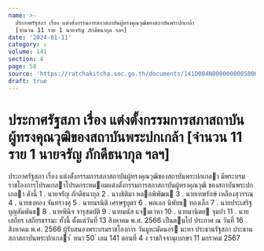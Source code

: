 ```yaml
---
name: >-
  ประกาศรัฐสภา เรื่อง แต่งตั้งกรรมการสภาสถาบันผู้ทรงคุณวุฒิของสถาบันพระปกเกล้า
  [จำนวน 11 ราย 1 นายจรัญ ภักดีธนากุล ฯลฯ]
date: '2024-01-11'
category: ง
volume: 141
section: 4
page: 50
source: 'https://ratchakitcha.soc.go.th/documents/141D004N0000000005000.pdf'
draft: true
---
```


# ประกาศรัฐสภา เรื่อง แต่งตั้งกรรมการสภาสถาบันผู้ทรงคุณวุฒิของสถาบันพระปกเกล้า [จำนวน 11 ราย 1 นายจรัญ ภักดีธนากุล ฯลฯ]

ประกาศรัฐสภา เรื่อง แต่งตั้งกรรมการสภาสถาบันผู้ทรงคุณวุฒิของสถาบันพระปกเกลา มีพระบรมราชโองการโปรดเกลาโปรดกระหมอมแต่งตั้งกรรมการสภาสถาบันผู้ทรงคุณวุฒิ ของสถาบันพระปกเกลา ดังนี้ 1 . นายจรัญ ภักดีธนากุล 2 . นางธิติมา หลอพิพัฒน 3 . นายเทพรักษ์ เหลืองสุวรรณ 4 . นายธงทอง จันทรางศุ 5 . นายนรนิติ เศรษฐบุตร 6 . พลเอก นิพัทธ ทองเล็ก 7 . นายประเสริฐ บุญสัมพันธ 8 . นายพินิจ จารุสมบัติ 9 . นายมนัส แจมเวหา 10 . นายมานิตย จุมปา 11 . นายเสถียร เสถียรธรรมะ ทั้งนี้ ตั้งแต่วันที่ 13 สิงหาคม พ.ศ. 2566 เป็นตนไป ประกาศ ณ วันที่ 16 สิงหาคม พ.ศ. 2566 ผู้รับสนองพระบรมราชโองการ วันมูหะมัดนอร มะทา ประธานรัฐสภา ประธานสภาสถาบันพระปกเกลา ้ หนา 50 ่ เลม 141 ตอนที่ 4 ง ราชกิจจานุเบกษา 11 มกราคม 2567
